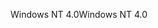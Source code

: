 <span data-ttu-id="53829-101">Windows NT 4.0</span><span class="sxs-lookup"><span data-stu-id="53829-101">Windows NT 4.0</span></span>